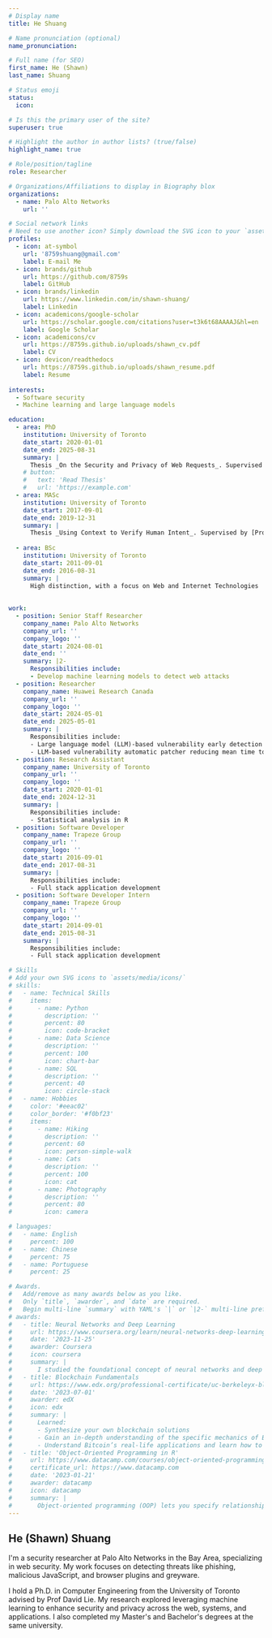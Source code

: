 ```yaml
---
# Display name
title: He Shuang

# Name pronunciation (optional)
name_pronunciation: 

# Full name (for SEO)
first_name: He (Shawn)
last_name: Shuang

# Status emoji
status:
  icon: 

# Is this the primary user of the site?
superuser: true

# Highlight the author in author lists? (true/false)
highlight_name: true

# Role/position/tagline
role: Researcher

# Organizations/Affiliations to display in Biography blox
organizations:
  - name: Palo Alto Networks
    url: ''

# Social network links
# Need to use another icon? Simply download the SVG icon to your `assets/media/icons/` folder.
profiles:
  - icon: at-symbol
    url: '8759shuang@gmail.com'
    label: E-mail Me
  - icon: brands/github
    url: https://github.com/8759s
    label: GitHub
  - icon: brands/linkedin
    url: https://www.linkedin.com/in/shawn-shuang/
    label: Linkedin
  - icon: academicons/google-scholar
    url: https://scholar.google.com/citations?user=t3k6t68AAAAJ&hl=en
    label: Google Scholar
  - icon: academicons/cv
    url: https://8759s.github.io/uploads/shawn_cv.pdf
    label: CV
  - icon: devicon/readthedocs
    url: https://8759s.github.io/uploads/shawn_resume.pdf
    label: Resume
  
interests:
  - Software security
  - Machine learning and large language models

education:
  - area: PhD 
    institution: University of Toronto
    date_start: 2020-01-01
    date_end: 2025-08-31
    summary: |
      Thesis _On the Security and Privacy of Web Requests_. Supervised by [Prof David Lie](https://security.csl.toronto.edu/). Presented papers at conferences such as NDSS and DSN and journals such as CSUR.
    # button:
    #   text: 'Read Thesis'
    #   url: 'https://example.com'
  - area: MASc 
    institution: University of Toronto
    date_start: 2017-09-01
    date_end: 2019-12-31
    summary: |
      Thesis _Using Context to Verify Human Intent_. Supervised by [Prof David Lie](https://security.csl.toronto.edu/). Presented at ApSys 2019. 
      
  - area: BSc
    institution: University of Toronto
    date_start: 2011-09-01
    date_end: 2016-08-31
    summary: |
      High distinction, with a focus on Web and Internet Technologies
      
      
work:
  - position: Senior Staff Researcher
    company_name: Palo Alto Networks
    company_url: ''
    company_logo: ''
    date_start: 2024-08-01
    date_end: ''
    summary: |2-
      Responsibilities include:
      - Develop machine learning models to detect web attacks
  - position: Researcher
    company_name: Huawei Research Canada
    company_url: ''
    company_logo: ''
    date_start: 2024-05-01
    date_end: 2025-05-01
    summary: |
      Responsibilities include:
      - Large language model (LLM)-based vulnerability early detection framework reducing vulnerability acknowledge time 
      - LLM-based vulnerability automatic patcher reducing mean time to respond (MTTR)
  - position: Research Assistant 
    company_name: University of Toronto
    company_url: ''
    company_logo: ''
    date_start: 2020-01-01
    date_end: 2024-12-31
    summary: |
      Responsibilities include:
      - Statistical analysis in R
  - position: Software Developer
    company_name: Trapeze Group 
    company_url: ''
    company_logo: ''
    date_start: 2016-09-01
    date_end: 2017-08-31
    summary: |
      Responsibilities include:
      - Full stack application development 
  - position: Software Developer Intern
    company_name: Trapeze Group 
    company_url: ''
    company_logo: ''
    date_start: 2014-09-01
    date_end: 2015-08-31
    summary: |
      Responsibilities include:
      - Full stack application development 

# Skills
# Add your own SVG icons to `assets/media/icons/`
# skills:
#   - name: Technical Skills
#     items:
#       - name: Python
#         description: ''
#         percent: 80
#         icon: code-bracket
#       - name: Data Science
#         description: ''
#         percent: 100
#         icon: chart-bar
#       - name: SQL
#         description: ''
#         percent: 40
#         icon: circle-stack
#   - name: Hobbies
#     color: '#eeac02'
#     color_border: '#f0bf23'
#     items:
#       - name: Hiking
#         description: ''
#         percent: 60
#         icon: person-simple-walk
#       - name: Cats
#         description: ''
#         percent: 100
#         icon: cat
#       - name: Photography
#         description: ''
#         percent: 80
#         icon: camera

# languages:
#   - name: English
#     percent: 100
#   - name: Chinese
#     percent: 75
#   - name: Portuguese
#     percent: 25

# Awards.
#   Add/remove as many awards below as you like.
#   Only `title`, `awarder`, and `date` are required.
#   Begin multi-line `summary` with YAML's `|` or `|2-` multi-line prefix and indent 2 spaces below.
# awards:
#   - title: Neural Networks and Deep Learning
#     url: https://www.coursera.org/learn/neural-networks-deep-learning
#     date: '2023-11-25'
#     awarder: Coursera
#     icon: coursera
#     summary: |
#       I studied the foundational concept of neural networks and deep learning. By the end, I was familiar with the significant technological trends driving the rise of deep learning; build, train, and apply fully connected deep neural networks; implement efficient (vectorized) neural networks; identify key parameters in a neural network’s architecture; and apply deep learning to your own applications.
#   - title: Blockchain Fundamentals
#     url: https://www.edx.org/professional-certificate/uc-berkeleyx-blockchain-fundamentals
#     date: '2023-07-01'
#     awarder: edX
#     icon: edx
#     summary: |
#       Learned:
#       - Synthesize your own blockchain solutions
#       - Gain an in-depth understanding of the specific mechanics of Bitcoin
#       - Understand Bitcoin’s real-life applications and learn how to attack and destroy Bitcoin, Ethereum, smart contracts and Dapps, and alternatives to Bitcoin’s Proof-of-Work consensus algorithm
#   - title: 'Object-Oriented Programming in R'
#     url: https://www.datacamp.com/courses/object-oriented-programming-with-s3-and-r6-in-r
#     certificate_url: https://www.datacamp.com
#     date: '2023-01-21'
#     awarder: datacamp
#     icon: datacamp
#     summary: |
#       Object-oriented programming (OOP) lets you specify relationships between functions and the objects that they can act on, helping you manage complexity in your code. This is an intermediate level course, providing an introduction to OOP, using the S3 and R6 systems. S3 is a great day-to-day R programming tool that simplifies some of the functions that you write. R6 is especially useful for industry-specific analyses, working with web APIs, and building GUIs.
---
```


## He (Shawn) Shuang

I'm a security researcher at Palo Alto Networks in the Bay Area, specializing in web security. My work focuses on detecting threats like phishing, malicious JavaScript, and browser plugins and greyware.
 
I hold a Ph.D. in Computer Engineering from the University of Toronto advised by Prof David Lie. My research explored leveraging machine learning to enhance security and privacy across the web, systems, and applications. I also completed my Master's and Bachelor's degrees at the same university.